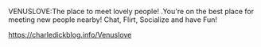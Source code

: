 VENUSLOVE:The place to meet lovely people! .You're on the best place for meeting new people nearby! Chat, Flirt, Socialize and have Fun!

https://charledickblog.info/Venuslove
